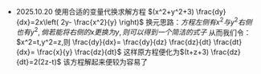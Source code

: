 - 2025.10.20
使用合适的变量代换求解方程
$(x^2+y^2+3) \frac{dy}{dx}=2x\left( 2y- \frac{x^2}{y} \right)$
换元思路：$方程左侧有x^2与y^2右侧也有y^2,倘若能将右侧的x更换为y,则可以得到一个简洁的式子$
从而我们令：$x^2=t,y^2=z,则 \frac{dy}{dx}= \frac{dy}{dz} \frac{dz}{dt} \frac{dt}{dx}= \frac{x}{y} \frac{dz}{dt}$
这样原方程便化为$(t+z+3) \frac{dz}{dt}=2(2z-t)$
该方程解起来便较为容易了